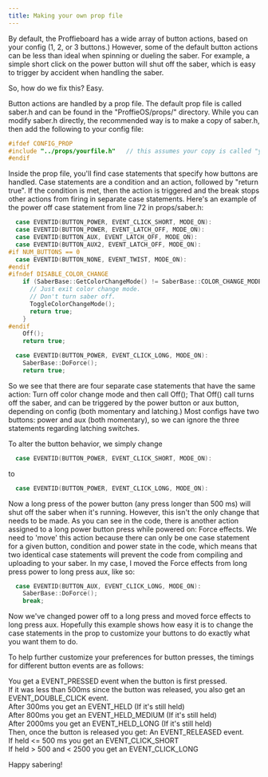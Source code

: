 ```yaml
---
title: Making your own prop file
---
```

By default, the Proffieboard has a wide array of button actions, based on your config (1, 2, or 3 buttons.)  However, some of the default button actions can be less than ideal when spinning or dueling the saber.  For example, a simple short click on the power button will shut off the saber, which is easy to trigger by accident when handling the saber.  

So, how do we fix this?  Easy.

Button actions are handled by a prop file. The default prop file is called saber.h and can be found in the "ProffieOS/props/" directory. While you can modify saber.h directly, the recommended way is to make a copy of saber.h, then add the following to your config file:

```cpp
#ifdef CONFIG_PROP
#include "../props/yourfile.h"   // this assumes your copy is called "yourfile.h"
#endif
```

Inside the prop file, you'll find case statements that specify how buttons are handled. Case statements are a condition and an action, followed by "return true".  If the condition is met, then the action is triggered and the break stops other actions from firing in separate case statements.  Here's an example of the power off case statement from line 72 in props/saber.h:

```cpp
  case EVENTID(BUTTON_POWER, EVENT_CLICK_SHORT, MODE_ON):
  case EVENTID(BUTTON_POWER, EVENT_LATCH_OFF, MODE_ON):
  case EVENTID(BUTTON_AUX, EVENT_LATCH_OFF, MODE_ON):
  case EVENTID(BUTTON_AUX2, EVENT_LATCH_OFF, MODE_ON):
#if NUM_BUTTONS == 0
  case EVENTID(BUTTON_NONE, EVENT_TWIST, MODE_ON):
#endif
#ifndef DISABLE_COLOR_CHANGE
    if (SaberBase::GetColorChangeMode() != SaberBase::COLOR_CHANGE_MODE_NONE) {
      // Just exit color change mode.
      // Don't turn saber off.
      ToggleColorChangeMode();
      return true;
    }
#endif
    Off();
    return true;

  case EVENTID(BUTTON_POWER, EVENT_CLICK_LONG, MODE_ON):
    SaberBase::DoForce();
    return true;
```

So we see that there are four separate case statements that have the same action: Turn off color change mode and then call Off();  That Off() call turns off the saber, and can be triggered by the power button or aux button, depending on config (both momentary and latching.)  Most configs have two buttons: power and aux (both momentary), so we can ignore the three statements regarding latching switches.  

To alter the button behavior, we simply change
```cpp
  case EVENTID(BUTTON_POWER, EVENT_CLICK_SHORT, MODE_ON):
```
to
```cpp
  case EVENTID(BUTTON_POWER, EVENT_CLICK_LONG, MODE_ON):
```

Now a long press of the power button (any press longer than 500 ms) will shut off the saber when it's running.  However, this isn't the only change that needs to be made.  As you can see in the code, there is another action assigned to a long power button press while powered on: Force effects.  We need to 'move' this action because there can only be one case statement for a given button, condition and power state in the code, which means that two identical case statements will prevent the code from compiling and uploading to your saber.  In my case, I moved the Force effects from long press power to long press aux, like so:

```cpp
  case EVENTID(BUTTON_AUX, EVENT_CLICK_LONG, MODE_ON):
    SaberBase::DoForce();
    break;
```
Now we've changed power off to a long press and moved force effects to long press aux.  Hopefully this example shows how easy it is to change the case statements in the prop to customize your buttons to do exactly what you want them to do. 

To help further customize your preferences for button presses, the timings for different button events are as follows:

You get a EVENT_PRESSED event when the button is first pressed.<br />
If it was less than 500ms since the button was released, you also get an EVENT_DOUBLE_CLICK event.<br />
After 300ms you get an EVENT_HELD (If it's still held)<br />
After 800ms you get an EVENT_HELD_MEDIUM (If it's still held)<br />
After 2000ms you get an EVENT_HELD_LONG (If it's still held)<br />
Then, once the button is released you get: An EVENT_RELEASED event.<br />
If held <= 500 ms you get an EVENT_CLICK_SHORT<br />
If held > 500 and < 2500 you get an EVENT_CLICK_LONG<br />

Happy sabering!
